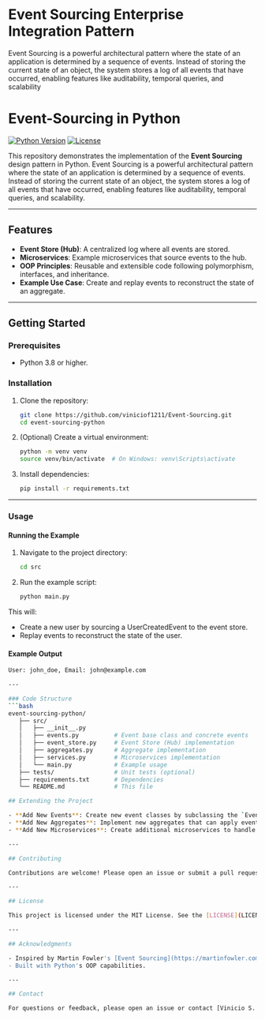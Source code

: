 # Event Sourcing Enterprise Integration Pattern
Event Sourcing is a powerful architectural pattern where the state of an application is determined by a sequence of events. Instead of storing the current state of an object, the system stores a log of all events that have occurred, enabling features like auditability, temporal queries, and scalability

# Event-Sourcing in Python

[![Python Version](https://img.shields.io/badge/python-3.8%2B-blue)](https://www.python.org/downloads/)
[![License](https://img.shields.io/badge/license-MIT-green)](LICENSE)

This repository demonstrates the implementation of the **Event Sourcing** design pattern in Python. Event Sourcing is a powerful architectural pattern where the state of an application is determined by a sequence of events. Instead of storing the current state of an object, the system stores a log of all events that have occurred, enabling features like auditability, temporal queries, and scalability.

---

## Features

- **Event Store (Hub)**: A centralized log where all events are stored.
- **Microservices**: Example microservices that source events to the hub.
- **OOP Principles**: Reusable and extensible code following polymorphism, interfaces, and inheritance.
- **Example Use Case**: Create and replay events to reconstruct the state of an aggregate.

---

## Getting Started

### Prerequisites

- Python 3.8 or higher.

### Installation

1. Clone the repository:
   ```bash
   git clone https://github.com/viniciof1211/Event-Sourcing.git
   cd event-sourcing-python

2. (Optional) Create a virtual environment:
   ```bash
   python -m venv venv
   source venv/bin/activate  # On Windows: venv\Scripts\activate

3. Install dependencies:
   ```bash
   pip install -r requirements.txt

---

### Usage
#### Running the Example

1. Navigate to the project directory:
      ```bash
      cd src

2. Run the example script:
   ```bash
   python main.py

This will:

- Create a new user by sourcing a UserCreatedEvent to the event store.
- Replay events to reconstruct the state of the user.

#### Example Output
   ```bash
   User: john_doe, Email: john@example.com

---

### Code Structure
   ```bash
   event-sourcing-python/
      ├── src/
      │   ├── __init__.py
      │   ├── events.py          # Event base class and concrete events
      │   ├── event_store.py     # Event Store (Hub) implementation
      │   ├── aggregates.py      # Aggregate implementation
      │   ├── services.py        # Microservices implementation
      │   └── main.py            # Example usage
      ├── tests/                 # Unit tests (optional)
      ├── requirements.txt       # Dependencies
      └── README.md              # This file

## Extending the Project

- **Add New Events**: Create new event classes by subclassing the `Event` base class.
- **Add New Aggregates**: Implement new aggregates that can apply events and reconstruct their state.
- **Add New Microservices**: Create additional microservices to handle different types of events.

---

## Contributing

Contributions are welcome! Please open an issue or submit a pull request for any improvements or bug fixes.

---

## License

This project is licensed under the MIT License. See the [LICENSE](LICENSE) file for details.

---

## Acknowledgments

- Inspired by Martin Fowler's [Event Sourcing](https://martinfowler.com/eaaDev/EventSourcing.html) pattern.
- Built with Python's OOP capabilities.

---

## Contact

For questions or feedback, please open an issue or contact [Vinicio S. Flores](mailto:vfloreshdz@gmail.com).
